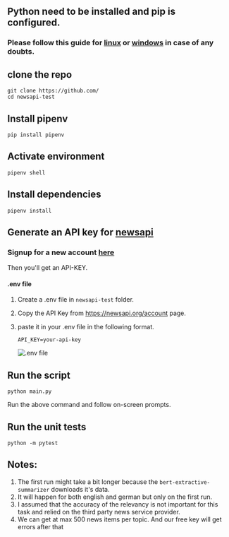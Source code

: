 ## Python need to be installed and pip is configured. 
### Please follow this guide for [linux](https://docs.python.org/3/using/unix.html#getting-and-installing-the-latest-version-of-python) or [windows](https://docs.python.org/3/using/windows.html) in case of any doubts.

## clone the repo
```
git clone https://github.com/
cd newsapi-test
```

## Install pipenv
```pip install pipenv```

## Activate environment
```pipenv shell```

## Install dependencies
```pipenv install```

## Generate an API key for [newsapi](https://newsapi.org/)

### Signup for a new account [here](https://newsapi.org/register)
Then you'll get an API-KEY. 

#### .env file
1. Create a .env file in `newsapi-test` folder.
2. Copy the API Key from https://newsapi.org/account page.
3. paste it in your .env file in the following format.

    `API_KEY=your-api-key`

    ![.env file](.envfile.png ".ENV")

## Run the script
```python main.py```

Run the above command and follow on-screen prompts.

## Run the unit tests
```python -m pytest```


## Notes:

1. The first run might take a bit longer because the `bert-extractive-summarizer` downloads it's data. 
2. It will happen for both english and german but only on the first run.
3. I assumed that the accuracy of the relevancy is not important for this task and relied on the third party news service provider. 
4. We can get at max 500 news items per topic. And our free key will get errors after that

